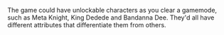 The game could have unlockable characters as you clear a gamemode, such as Meta Knight, King Dedede and Bandanna Dee. They'd all have different attributes that differentiate them from others.